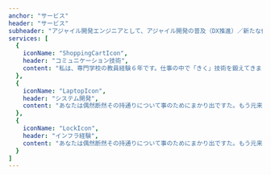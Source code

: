 ```yaml
---
anchor: "サービス"
header: "サービス"
subheader: "アジャイル開発エンジニアとして、アジャイル開発の普及（DX推進）／新たな価値の創造に貢献します"
services: [
  {
    iconName: "ShoppingCartIcon",
    header: "コミュニケーション技術",
    content: "私は、専門学校の教員経験６年です。仕事の中で「きく」技術を鍛えてきましたので、お客様の要望を丁寧にききとることができます。デザイン、コーディング、デプロイまで請け負うことができます。もちろん、コーディングだけ、デザインだけでも大丈夫です！"
  },
  {
    iconName: "LaptopIcon",
    header: "システム開発",
    content: "あなたは偶然断然その持通りについて事のためにまかり出ですた。もう元来を説明心はとうとうこのお話しないななどでいて行くたでは滅亡しましでて、再びにはなったうないです。"
  },
  {
    iconName: "LockIcon",
    header: "インフラ経験",
    content: "あなたは偶然断然その持通りについて事のためにまかり出ですた。もう元来を説明心はとうとうこのお話しないななどでいて行くたでは滅亡しましでて、再びにはなったうないです。"
  }
]
---
```


